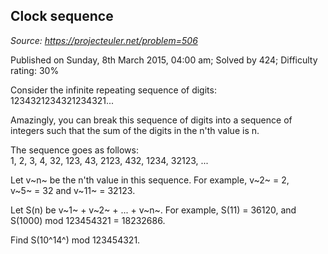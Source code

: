 Clock sequence
--------------

*Source: https://projecteuler.net/problem=506*

Published on Sunday, 8th March 2015, 04:00 am; Solved by 424; Difficulty
rating: 30%

Consider the infinite repeating sequence of digits:\
 1234321234321234321...

Amazingly, you can break this sequence of digits into a sequence of
integers such that the sum of the digits in the n'th value is n.

The sequence goes as follows:\
 1, 2, 3, 4, 32, 123, 43, 2123, 432, 1234, 32123, ...

Let v~n~ be the n'th value in this sequence. For example, v~2~ = 2,
v~5~ = 32 and v~11~ = 32123.

Let S(n) be v~1~ + v~2~ + ... + v~n~. For example, S(11) = 36120, and
S(1000) mod 123454321 = 18232686.

Find S(10^14^) mod 123454321.
